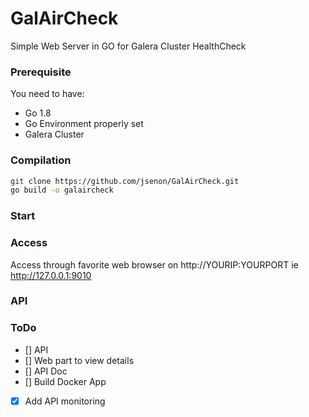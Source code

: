 # GalAirCheck

Simple Web Server in GO for Galera Cluster HealthCheck

### Prerequisite

You need to have:

* Go 1.8
* Go Environment properly set
* Galera Cluster

### Compilation

```sh
git clone https://github.com/jsenon/GalAirCheck.git
go build -o galaircheck
```

### Start


### Access

Access through favorite web browser on http://YOURIP:YOURPORT ie http://127.0.0.1:9010


### API



### ToDo

- [] API
- [] Web part to view details
- [] API Doc
- [] Build Docker App
- [x] Add API monitoring





